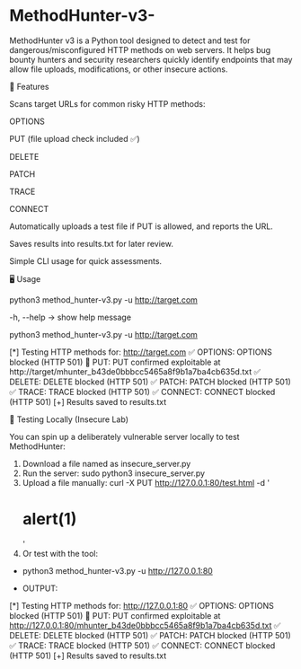 # MethodHunter-v3-
MethodHunter v3 is a Python tool designed to detect and test for dangerous/misconfigured HTTP methods on web servers. It helps bug bounty hunters and security researchers quickly identify endpoints that may allow file uploads, modifications, or other insecure actions.


🚀 Features

Scans target URLs for common risky HTTP methods:

OPTIONS

PUT (file upload check included ✅)

DELETE

PATCH

TRACE

CONNECT

Automatically uploads a test file if PUT is allowed, and reports the URL.

Saves results into results.txt for later review.

Simple CLI usage for quick assessments.

🖥️ Usage

python3 method_hunter-v3.py -u http://target.com

-h, --help → show help message

python3 method_hunter-v3.py -u http://target.com

[*] Testing HTTP methods for: http://target.com
✅ OPTIONS: OPTIONS blocked (HTTP 501)
🚨 PUT: PUT confirmed exploitable at http://target/mhunter_b43de0bbbcc5465a8f9b1a7ba4cb635d.txt
✅ DELETE: DELETE blocked (HTTP 501)
✅ PATCH: PATCH blocked (HTTP 501)
✅ TRACE: TRACE blocked (HTTP 501)
✅ CONNECT: CONNECT blocked (HTTP 501)
[+] Results saved to results.txt

🧪 Testing Locally (Insecure Lab)

You can spin up a deliberately vulnerable server locally to test MethodHunter:

1. Download a file named as insecure_server.py
2. Run the server: sudo python3 insecure_server.py
3. Upload a file manually: curl -X PUT http://127.0.0.1:80/test.html -d '<h1>alert(1)</h1>'
4. Or test with the tool:

- python3 method_hunter-v3.py -u http://127.0.0.1:80

- OUTPUT:

[*] Testing HTTP methods for: http://127.0.0.1:80
✅ OPTIONS: OPTIONS blocked (HTTP 501)
🚨 PUT: PUT confirmed exploitable at http://127.0.0.1:80/mhunter_b43de0bbbcc5465a8f9b1a7ba4cb635d.txt
✅ DELETE: DELETE blocked (HTTP 501)
✅ PATCH: PATCH blocked (HTTP 501)
✅ TRACE: TRACE blocked (HTTP 501)
✅ CONNECT: CONNECT blocked (HTTP 501)
[+] Results saved to results.txt
